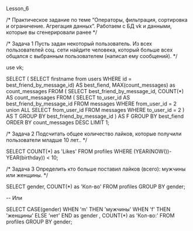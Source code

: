 Lesson_6

/* 
Практическое задание по теме “Операторы, фильтрация, сортировка и ограничение. Агрегация данных”.
Работаем с БД vk и данными, которые вы сгенерировали ранее
*/

/* Задача 1 
Пусть задан некоторый пользователь. Из всех пользователей соц. сети найдите человека, 
который больше всех общался с выбранным пользователем (написал ему сообщений).
*/

use vk;


SELECT (
	SELECT firstname from users WHERE id = best_friend_by_message_id) AS best_fiend,
        MAX(count_messages) as count_messages 
FROM (
SELECT best_friend_by_message_id, COUNT(*) AS count_messages FROM (
	SELECT to_user_id AS best_friend_by_message_id FROM messages WHERE from_user_id = 2
	union ALL
	SELECT from_user_id  FROM messages WHERE to_user_id = 2
) AS T
GROUP BY best_friend_by_message_id
) AS F
GROUP BY best_fiend
ORDER BY  count_messages DESC
LIMIT 1;


/* Задача 2 
Подсчитать общее количество лайков, которые получили пользователи младше 10 лет..
*/

SELECT COUNT(*) as 'Likes' FROM profiles WHERE (YEAR(NOW())-YEAR(birthday)) < 10;

/* Задача 3 
Определить кто больше поставил лайков (всего): мужчины или женщины.
*/

SELECT gender, COUNT(*) as 'Кол-во' FROM profiles GROUP BY gender;
 
-- Или
    
SELECT 
    CASE(gender)
        WHEN 'm' THEN 'мужчины'
        WHEN 'f' THEN 'женщины'
        ELSE 'нет'
    END as gender
    , COUNT(*) as 'Кол-во:' FROM profiles GROUP BY gender;






